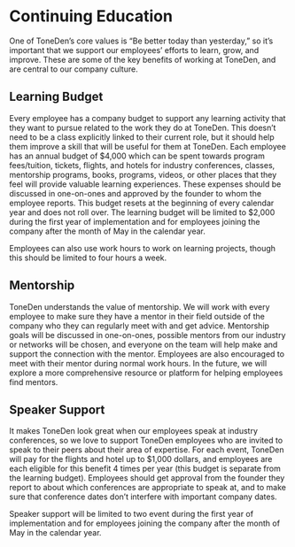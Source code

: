 # Continuing Education

One of ToneDen’s core values is “Be better today than yesterday,” so it’s important that we support our employees’ efforts to learn, grow, and improve. These are some of the key benefits of working at ToneDen, and are central to our company culture.

## Learning Budget

Every employee has a company budget to support any learning activity that they want to pursue related to the work they do at ToneDen. This doesn’t need to be a class explicitly linked to their current role, but it should help them improve a skill that will be useful for them at ToneDen. Each employee has an annual budget of $4,000 which can be spent towards program fees/tuition, tickets, flights, and hotels for industry conferences, classes, mentorship programs, books, programs, videos, or other places that they feel will provide valuable learning experiences. These expenses should be discussed in one-on-ones and approved by the founder to whom the employee reports. This budget resets at the beginning of every calendar year and does not roll over.  The learning budget will be limited to $2,000 during the first year of implementation and for employees joining the company after the month of May in the calendar year.

Employees can also use work hours to work on learning projects, though this should be limited to four hours a week.

## Mentorship

ToneDen understands the value of mentorship.  We will work with every employee to make sure they have a mentor in their field outside of the company who they can regularly meet with and get advice. Mentorship goals will be discussed in one-on-ones, possible mentors from our industry or networks will be chosen, and everyone on the team will help make and support the connection with the mentor. Employees are also encouraged to meet with their mentor during normal work hours. In the future, we will explore a more comprehensive resource or platform for helping employees find mentors.

## Speaker Support

It makes ToneDen look great when our employees speak at industry conferences, so we love to support ToneDen employees who are invited to speak to their peers about their area of expertise. For each event, ToneDen will pay for the flights and hotel up to $1,000 dollars, and employees are each eligible for this benefit 4 times per year (this budget is separate from the learning budget). Employees should get approval from the founder they report to about which conferences are appropriate to speak at, and to make sure that conference dates don’t interfere with important company dates.

Speaker support will be limited to two event during the first year of implementation and for employees joining the company after the month of May in the calendar year.
